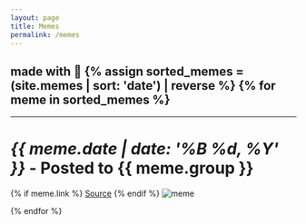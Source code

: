 ```yaml
---
layout: page
title: Memes
permalink: /memes
---
```


made with &#128153;
{% assign sorted_memes = (site.memes | sort: 'date') | reverse %}
{% for meme in sorted_memes %}
---
---
# *{{ meme.date | date: '%B %d, %Y' }}* - Posted to **{{ meme.group }}**
{% if meme.link %}
<a href="{{ meme.link }}">Source</a>
{% endif %}
![meme]({{meme.src}} "meme")

{% endfor %}